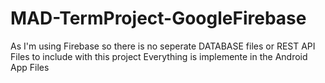 # MAD-TermProject-GoogleFirebase
As I'm using Firebase so there is no seperate DATABASE files or REST API Files to include with this project
Everything is implemente in the Android App Files
